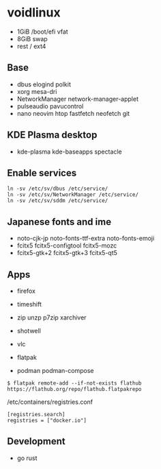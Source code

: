 # voidlinux

- 1GiB  /boot/efi  vfat
- 8GiB  swap
- rest  /  ext4

## Base

- dbus elogind polkit
- xorg mesa-dri
- NetworkManager network-manager-applet
- pulseaudio pavucontrol
- nano neovim htop fastfetch neofetch git

## KDE Plasma desktop

- kde-plasma kde-baseapps spectacle

## Enable services

```
ln -sv /etc/sv/dbus /etc/service/
ln -sv /etc/sv/NetworkManager /etc/service/
ln -sv /etc/sv/sddm /etc/service/
```

## Japanese fonts and ime

- noto-cjk-jp noto-fonts-ttf-extra noto-fonts-emoji
- fcitx5 fcitx5-configtool fcitx5-mozc
- fcitx5-gtk+2 fcitx5-gtk+3 fcitx5-qt5

## Apps

- firefox
- timeshift
- zip unzp p7zip xarchiver
- shotwell
- vlc

- flatpak
- podman podman-compose

```
$ flatpak remote-add --if-not-exists flathub https://flathub.org/repo/flathub.flatpakrepo
```

/etc/containers/registries.conf
```
[registries.search]
registries = ["docker.io"]
```


## Development

- go rust

